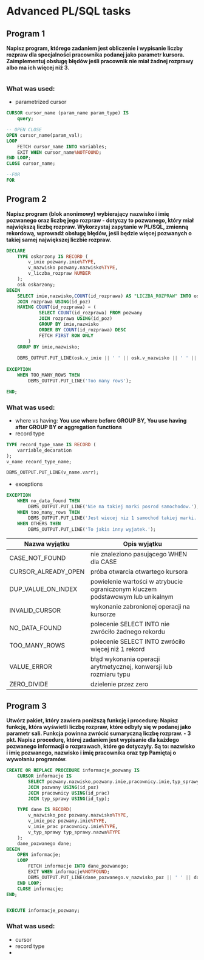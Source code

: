 # Advanced PL/SQL tasks

## Program 1


**Napisz program, którego zadaniem jest obliczenie i wypisanie liczby rozpraw dla specjalności pracownika podanej jako parametr kursora. Zaimplementuj obsługę błędów jeśli pracownik nie miał żadnej rozprawy albo ma ich więcej niż 3.**

```sql

```

### What was used:
- parametrized cursor
```sql
CURSOR cursor_name (param_name param_type) IS
    query;

-- OPEN CLOSE
OPEN cursor_name(param_val);
LOOP
    FETCH cursor_name INTO variables;
    EXIT WHEN cursor_name%NOTFOUND;
END LOOP;
CLOSE cursor_name;

--FOR
FOR 
```



## Program 2


**Napisz program (blok anonimowy) wybierający nazwisko i imię pozwanego oraz liczbę jego rozpraw - dotyczy to pozwanego, który miał największą liczbę rozpraw. Wykorzystaj zapytanie w PL/SQL, zmienną rekordową, wprowadź obsługę błędów, jeśli będzie więcej pozwanych o takiej samej największej liczbie rozpraw.**

```sql
DECLARE
    TYPE oskarzony IS RECORD (
        v_imie pozwany.imie%TYPE,
        v_nazwisko pozwany.nazwisko%TYPE,
        v_liczba_rozpraw NUMBER
    );
    osk oskarzony;
BEGIN
    SELECT imie,nazwisko,COUNT(id_rozprawa) AS "LICZBA_ROZPRAW" INTO osk FROM pozwany
    JOIN rozprawa USING(id_poz)
    HAVING COUNT(id_rozprawa) = (
            SELECT COUNT(id_rozprawa) FROM pozwany
            JOIN rozprawa USING(id_poz)
            GROUP BY imie,nazwisko
            ORDER BY COUNT(id_rozprawa) DESC
            FETCH FIRST ROW ONLY
        )
    GROUP BY imie,nazwisko;
    
    DBMS_OUTPUT.PUT_LINE(osk.v_imie || ' ' || osk.v_nazwisko || ' ' || osk.v_liczba_rozpraw);
    
EXCEPTION 
    WHEN TOO_MANY_ROWS THEN
        DBMS_OUTPUT.PUT_LINE('Too many rows');

END;
```

### What was used:
- where vs having: **You use where before GROUP BY, You use having after GROUP BY or aggregation functions**
- record type
```sql
TYPE record_type_name IS RECORD (
    varriable_decaration 
);
v_name record_type_name;

DBMS_OUTPUT.PUT_LINE(v_name.varr);
```
- exceptions

```sql
EXCEPTION
    WHEN no_data_found THEN
        DBMS_OUTPUT.PUT_LINE('Nie ma takiej marki posrod samochodow.');
    WHEN too_many_rows THEN
        DBMS_OUTPUT.PUT_LINE('Jest wiecej niz 1 samochod takiej marki.');
    WHEN OTHERS THEN
        DBMS_OUTPUT.PUT_LINE('To jakis inny wyjatek.');
```


| Nazwa wyjątku       | Opis wyjątku                                                                   |
|---------------------|--------------------------------------------------------------------------------|
| CASE_NOT_FOUND      | nie znaleziono pasującego WHEN dla CASE                                        |
| CURSOR_ALREADY_OPEN | próba otwarcia otwartego kursora                                               |
| DUP_VALUE_ON_INDEX  | powielenie wartości w atrybucie ograniczonym kluczem podstawowym lub unikalnym |
| INVALID_CURSOR      | wykonanie zabronionej operacji na kursorze                                     |
| NO_DATA_FOUND       | polecenie SELECT INTO nie zwróciło żadnego rekordu                             |
| TOO_MANY_ROWS       | polecenie SELECT INTO zwróciło więcej niż 1 rekord                             |
| VALUE_ERROR         | błąd wykonania operacji arytmetycznej, konwersji lub rozmiaru typu             |
| ZERO_DIVIDE         | dzielenie przez zero                                                           |



## Program 3


**Utwórz pakiet, który zawiera poniższą funkcję i procedurę: Napisz funkcję, która wyświetli liczbę rozpraw, które odbyły się w podanej jako parametr sali. Funkcja powinna zwrócić sumaryczną liczbę rozpraw. - 3 pkt. Napisz procedurę, której zadaniem jest wypisanie dla każdego pozwanego informacji o rozprawach, które go dotyczyły. Są to: nazwisko i imię pozwanego, nazwisko i imię pracownika oraz typ Pamiętaj o wywołaniu programów.**

```sql
CREATE OR REPLACE PROCEDURE informacje_pozwany IS
    CURSOR informacje IS
        SELECT pozwany.nazwisko,pozwany.imie,pracownicy.imie,typ_sprawy.nazwa FROM rozprawa
        JOIN pozwany USING(id_poz)
        JOIN pracownicy USING(id_prac)
        JOIN typ_sprawy USING(id_typ);

    TYPE dane IS RECORD(
        v_nazwisko_poz pozwany.nazwisko%TYPE,
        v_imie_poz pozwany.imie%TYPE,
        v_imie_prac pracownicy.imie%TYPE,
        v_typ_sprawy typ_sprawy.nazwa%TYPE
    );
    dane_pozwanego dane;
BEGIN
    OPEN informacje;
    LOOP
        FETCH informacje INTO dane_pozwanego;
        EXIT WHEN informacje%NOTFOUND;
        DBMS_OUTPUT.PUT_LINE(dane_pozwanego.v_nazwisko_poz || ' ' || dane_pozwanego.v_imie_poz || ' ' ||  dane_pozwanego.v_imie_prac || ' ' || dane_pozwanego.v_typ_sprawy);
    END LOOP;
    CLOSE informacje;
END;


EXECUTE informacje_pozwany;
```

### What was used:
- cursor
- record type
- 